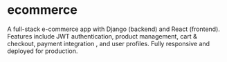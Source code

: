 # ecommerce
A full-stack e-commerce app with Django (backend) and React (frontend). Features include JWT authentication, product management, cart &amp; checkout, payment integration , and user profiles. Fully responsive and deployed for production.
